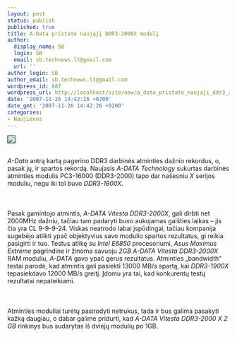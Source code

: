 ```yaml
---
layout: post
status: publish
published: true
title: A-Data pristatė naująjį DDR3-2000X modelį
author:
  display_name: SB
  login: SB
  email: sb.technews.lt@gmail.com
  url: ''
author_login: SB
author_email: sb.technews.lt@gmail.com
wordpress_id: 887
wordpress_url: http://localhost/site/new/a_data_pristate_naujaji_ddr3_2000x_modeli/
date: '2007-11-26 14:42:26 +0200'
date_gmt: '2007-11-26 14:42:26 +0200'
categories:
- Naujienos
---
```

<div class="imgright"><img src="http://tbn0.google.com/images?q=tbn:o_k8hxMVWkfXLM:http://www.tomshw.it/guides/hardware/cpu/20070718/images/testsystem_ddr2_memory.jpg" border="1"></div>
<p><br><i>A-Data</i> antrą kartą pagerino DDR3 darbinės atminties dažnio rekordus, o, pasak jų, ir spartos rekordą. Naujasis <i>A-DATA Technology</i> sukurtas darbinės atminties modulis PC3-16000 (DDR3-2000) tapo dar našesniu <i>X</i> serijos moduliu, negu iki tol buvo <i>DDR3-1900X</i>.<br />
<br><br />
<br>Pasak gamintojo atmintis, <i>A-DATA Vitesta DDR3-2000X</i>, gali dirbti net 2000MHz dažniu, tačiau tam padaryti buvo aukojamas gaišties laikas – jis čia yra CL 9-9-9-24. Viskas neatrodo labai įspūdingai, tačiau kompanija sugebėjo atlikti ypač objektyvius savo modulio spartos rezultatus, gi reikia pasigirti ir tuo. Testus atlikę su <i>Intel E6850</i> procesoriumi, <i>Asus Maximus Extreme</i> pagrindine ir žinoma savuoju <i>2GB A-DATA Vitesta DDR3-2000X</i> RAM moduliu, <i>A-DATA</i> gavo ypač gerus rezultatus. Atminties „bandwidth“ testai parodė, kad atmintis gali pasiekti 13000 MB/s spartą, kai <i>DDR3-1900X</i> tepasiekdavo 12000 MB/s greitį. Įdomu yra tai, kad konkurentų testų rezultatai nepateikiami.<br />
<br><br />
<br>Atminties moduliai turėtų pasirodyti netrukus, tada ir bus galima pasakyti kažką daugiau, o dabar galime pridurti, kad <i>A-DATA Vitesta DDR3-2000 X 2 GB</i> rinkinys bus sudarytas iš dviejų modulių po 1GB.<br />
<br></p>
